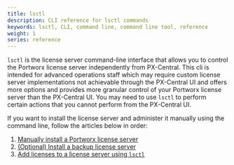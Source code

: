 ```yaml
---
title: lsctl
description: CLI reference for lsctl commands
keywords: lsctl, CLI, command line, command line tool, reference
weight: 1
series: reference
---
```


`lsctl` is the license server command-line interface that allows you to control the Portworx license server independently from PX-Central. This cli is intended for advanced operations staff which may require custom license server implementations not achievable through the PX-Central UI and offers more options and provides more granular control of your Portworx license server than the PX-Central UI. You may need to use `lsctl` to perform certain actions that you cannot perform from the PX-Central UI.

<!-- In most cases, you won’t need to use `lsctl` or need to manually install/configure your license server. See the [PX-Central](/) documentation for information on operating the default license server implementation from the the PX-Central UI. -->

If you want to install the license server and administer it manually using the command line, follow the articles below in order:

1. [Manually install a Portworx license server](/reference/cli/lsctl/manual-install)
2. [(Optional) Install a backup license server](/reference/cli/lsctl/install-backup-server)
3. [Add licenses to a license server using `lsctl`](/reference/cli/lsctl/add-licenses)
